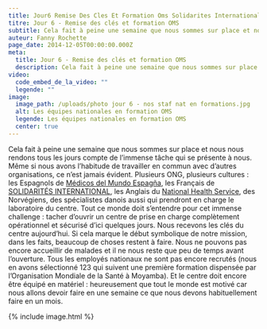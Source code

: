 ```yaml
---
title: Jour6 Remise Des Cles Et Formation Oms Solidarites International
titre: Jour 6 - Remise des clés et formation OMS
subtitle: Cela fait à peine une semaine que nous sommes sur place et nous nous rendons tous les jours compte de l’immense tâche qui se présente à nous...
auteur: Fanny Rochette
page_date: 2014-12-05T00:00:00.000Z
meta:
  title: Jour 6 - Remise des clés et formation OMS
  description: Cela fait à peine une semaine que nous sommes sur place et nous nous rendons tous les jours compte de l’immense tâche qui se présente à nous...
video:
  code_embed_de_la_video: ""
  legende: ""
image:
  image_path: /uploads/photo jour 6 - nos staf nat en formations.jpg
  alt: Les équipes nationales en formation OMS
  legende: Les équipes nationales en formation OMS
  center: true
---
```

Cela fait &agrave; peine une semaine que nous sommes sur place et nous nous rendons tous les jours compte de l’immense t&acirc;che qui se pr&eacute;sente &agrave; nous. M&ecirc;me si nous avons l’habitude de travailler en commun avec d’autres organisations, ce n’est jamais &eacute;vident. Plusieurs ONG, plusieurs cultures : les Espagnols de [M&eacute;dicos del Mundo Espag&ntilde;a](http://www.medicosdelmundo.org/), les Fran&ccedil;ais de [SOLIDARIT&Eacute;S INTERNATIONAL](http://solidarites.org/fr/nos-missions/ebola-sierra-leone), les Anglais du [National Health Service](http://www.nhs.uk/Pages/HomePage.aspx), des Norv&eacute;giens, des sp&eacute;cialistes danois aussi qui prendront en charge le laboratoire du centre. Tout ce monde doit s’entendre pour cet immense challenge : tacher d’ouvrir un centre de prise en charge compl&egrave;tement op&eacute;rationnel et s&eacute;curis&eacute; d’ici quelques jours. Nous recevons les cl&eacute;s du centre aujourd’hui. Si cela marque le d&eacute;but symbolique de notre mission, dans les faits, beaucoup de choses restent &agrave; faire. Nous ne pouvons pas encore accueillir de malades et il ne nous reste que peu de temps avant l’ouverture. Tous les employ&eacute;s nationaux ne sont pas encore recrut&eacute;s (nous en avons s&eacute;lectionn&eacute; 123 qui suivent une premi&egrave;re formation dispens&eacute;e par l’Organisation Mondiale de la Sant&eacute; &agrave; Moyamba). Et le centre doit encore &ecirc;tre &eacute;quip&eacute; en mat&eacute;riel : heureusement que tout le monde est motiv&eacute; car nous allons devoir faire en une semaine ce que nous devons habituellement faire en un mois.

{% include image.html %}